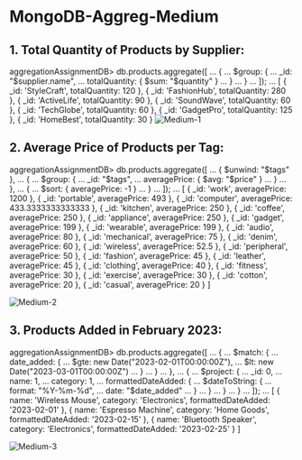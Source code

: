 # MongoDB-Aggreg-Medium

## 1. Total Quantity of Products by Supplier:

aggregationAssignmentDB> db.products.aggregate([
...   {
...     $group: {
...       _id: "$supplier.name",
...       totalQuantity: { $sum: "$quantity" }
...     }
...   }
... ]);
...
[
  { _id: 'StyleCraft', totalQuantity: 120 },
  { _id: 'FashionHub', totalQuantity: 280 },
  { _id: 'ActiveLife', totalQuantity: 90 },
  { _id: 'SoundWave', totalQuantity: 60 },
  { _id: 'TechGlobe', totalQuantity: 60 },
  { _id: 'GadgetPro', totalQuantity: 125 },
  { _id: 'HomeBest', totalQuantity: 30 }
![Medium-1](https://github.com/user-attachments/assets/02d69613-32c3-4337-837f-f8a614ea89a7)


  ## 2. Average Price of Products per Tag:
aggregationAssignmentDB> db.products.aggregate([
...   { $unwind: "$tags" },
...   {
...     $group: {
...       _id: "$tags",
...       averagePrice: { $avg: "$price" }
...     }
...   },
...   {
...     $sort: { averagePrice: -1 }
...   }
... ]);
...
[
  { _id: 'work', averagePrice: 1200 },
  { _id: 'portable', averagePrice: 493 },
  { _id: 'computer', averagePrice: 433.3333333333333 },
  { _id: 'kitchen', averagePrice: 250 },
  { _id: 'coffee', averagePrice: 250 },
  { _id: 'appliance', averagePrice: 250 },
  { _id: 'gadget', averagePrice: 199 },
  { _id: 'wearable', averagePrice: 199 },
  { _id: 'audio', averagePrice: 80 },
  { _id: 'mechanical', averagePrice: 75 },
  { _id: 'denim', averagePrice: 60 },
  { _id: 'wireless', averagePrice: 52.5 },
  { _id: 'peripheral', averagePrice: 50 },
  { _id: 'fashion', averagePrice: 45 },
  { _id: 'leather', averagePrice: 45 },
  { _id: 'clothing', averagePrice: 40 },
  { _id: 'fitness', averagePrice: 30 },
  { _id: 'exercise', averagePrice: 30 },
  { _id: 'cotton', averagePrice: 20 },
  { _id: 'casual', averagePrice: 20 }
]

![Medium-2](https://github.com/user-attachments/assets/ec85b5bb-46e6-435b-addc-019d6baf94b3)

## 3. Products Added in February 2023:
aggregationAssignmentDB> db.products.aggregate([
...   {
...     $match: {
...       date_added: {
...         $gte: new Date("2023-02-01T00:00:00Z"),
...         $lt: new Date("2023-03-01T00:00:00Z")
...       }
...     }
...   },
...   {
...     $project: {
...       _id: 0,
...       name: 1,
...       category: 1,
...       formattedDateAdded: {
...         $dateToString: {
...           format: "%Y-%m-%d",
...           date: "$date_added"
...         }
...       }
...     }
...   }
... ]);
...
[
  {
    name: 'Wireless Mouse',
    category: 'Electronics',
    formattedDateAdded: '2023-02-01'
  },
  {
    name: 'Espresso Machine',
    category: 'Home Goods',
    formattedDateAdded: '2023-02-15'
  },
  {
    name: 'Bluetooth Speaker',
    category: 'Electronics',
    formattedDateAdded: '2023-02-25'
  }
]

![Medium-3](https://github.com/user-attachments/assets/c346e009-9147-46bf-9602-2c4736eef52f)
